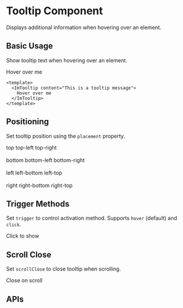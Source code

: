 # Tooltip Component

Displays additional information when hovering over an element.

## Basic Usage

Show tooltip text when hovering over an element.

<ImTooltip content="This is a tooltip message">
  Hover over me
</ImTooltip>

```vue
<template>
  <ImTooltip content="This is a tooltip message">
    Hover over me
  </ImTooltip>
</template>
```

## Positioning

Set tooltip position using the `placement` property.

<ImRow gutter="8">
  <ImTooltip content="Tooltip content" placement="top">
    <ImButton>top</ImButton>
  </ImTooltip>

  <ImTooltip content="Tooltip content" placement="top-left">
    <ImButton>top-left</ImButton>
  </ImTooltip>

  <ImTooltip content="Tooltip content" placement="top-right">
    <ImButton>top-right</ImButton>
  </ImTooltip>
</ImRow>

<br/>
<br/>

<ImRow gutter="8">
  <ImTooltip content="Tooltip content" placement="bottom">
    <ImButton>bottom</ImButton>
  </ImTooltip>

  <ImTooltip content="Tooltip content" placement="bottom-left">
    <ImButton>bottom-left</ImButton>
  </ImTooltip>

  <ImTooltip content="Tooltip content" placement="bottom-right">
    <ImButton>bottom-right</ImButton>
  </ImTooltip>
</ImRow>

<br/>
<br/>

<ImRow gutter="8">
  <ImTooltip content="Tooltip content" placement="left">
    <ImButton>left</ImButton>
  </ImTooltip>

  <ImTooltip content="Tooltip content" placement="left-bottom">
    <ImButton>left-bottom</ImButton>
  </ImTooltip>

  <ImTooltip content="Tooltip content" placement="left-top">
    <ImButton>left-top</ImButton>
  </ImTooltip>
</ImRow>

<br/>
<br/>

<ImRow gutter="8">
  <ImTooltip content="Tooltip content" placement="right">
    <ImButton>right</ImButton>
  </ImTooltip>

  <ImTooltip content="Tooltip content" placement="right-bottom">
    <ImButton>right-bottom</ImButton>
  </ImTooltip>

  <ImTooltip content="Tooltip content" placement="right-top">
    <ImButton>right-top</ImButton>
  </ImTooltip>
</ImRow>

## Trigger Methods

Set `trigger` to control activation method. Supports `hover` (default) and `click`.

<ImTooltip content="Tooltip content" trigger="click">
  <ImButton>Click to show</ImButton>
</ImTooltip>

## Scroll Close

Set `scrollClose` to close tooltip when scrolling.

<ImTooltip content="Tooltip content" scrollClose trigger="click">
  <ImButton>Close on scroll</ImButton>
</ImTooltip>

## APIs